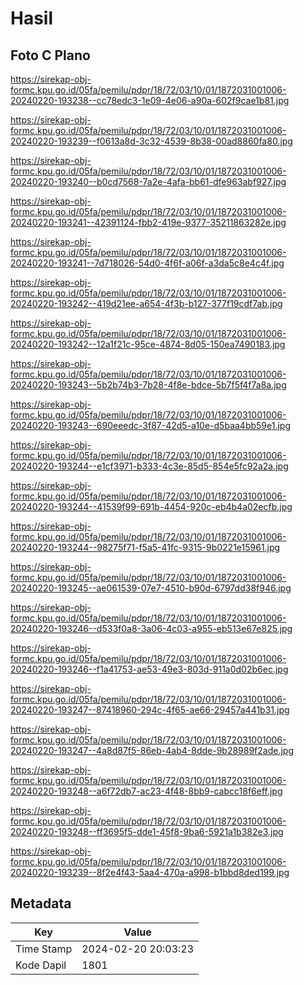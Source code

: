 # Hasil

## Foto C Plano

https://sirekap-obj-formc.kpu.go.id/05fa/pemilu/pdpr/18/72/03/10/01/1872031001006-20240220-193238--cc78edc3-1e09-4e06-a90a-602f9cae1b81.jpg

https://sirekap-obj-formc.kpu.go.id/05fa/pemilu/pdpr/18/72/03/10/01/1872031001006-20240220-193239--f0613a8d-3c32-4539-8b38-00ad8860fa80.jpg

https://sirekap-obj-formc.kpu.go.id/05fa/pemilu/pdpr/18/72/03/10/01/1872031001006-20240220-193240--b0cd7568-7a2e-4afa-bb61-dfe963abf927.jpg

https://sirekap-obj-formc.kpu.go.id/05fa/pemilu/pdpr/18/72/03/10/01/1872031001006-20240220-193241--42391124-fbb2-419e-9377-35211863282e.jpg

https://sirekap-obj-formc.kpu.go.id/05fa/pemilu/pdpr/18/72/03/10/01/1872031001006-20240220-193241--7d718026-54d0-4f6f-a06f-a3da5c8e4c4f.jpg

https://sirekap-obj-formc.kpu.go.id/05fa/pemilu/pdpr/18/72/03/10/01/1872031001006-20240220-193242--419d21ee-a654-4f3b-b127-377f19cdf7ab.jpg

https://sirekap-obj-formc.kpu.go.id/05fa/pemilu/pdpr/18/72/03/10/01/1872031001006-20240220-193242--12a1f21c-95ce-4874-8d05-150ea7490183.jpg

https://sirekap-obj-formc.kpu.go.id/05fa/pemilu/pdpr/18/72/03/10/01/1872031001006-20240220-193243--5b2b74b3-7b28-4f8e-bdce-5b7f5f4f7a8a.jpg

https://sirekap-obj-formc.kpu.go.id/05fa/pemilu/pdpr/18/72/03/10/01/1872031001006-20240220-193243--690eeedc-3f87-42d5-a10e-d5baa4bb59e1.jpg

https://sirekap-obj-formc.kpu.go.id/05fa/pemilu/pdpr/18/72/03/10/01/1872031001006-20240220-193244--e1cf3971-b333-4c3e-85d5-854e5fc92a2a.jpg

https://sirekap-obj-formc.kpu.go.id/05fa/pemilu/pdpr/18/72/03/10/01/1872031001006-20240220-193244--41539f99-691b-4454-920c-eb4b4a02ecfb.jpg

https://sirekap-obj-formc.kpu.go.id/05fa/pemilu/pdpr/18/72/03/10/01/1872031001006-20240220-193244--98275f71-f5a5-41fc-9315-9b0221e15961.jpg

https://sirekap-obj-formc.kpu.go.id/05fa/pemilu/pdpr/18/72/03/10/01/1872031001006-20240220-193245--ae061539-07e7-4510-b90d-6797dd38f946.jpg

https://sirekap-obj-formc.kpu.go.id/05fa/pemilu/pdpr/18/72/03/10/01/1872031001006-20240220-193246--d533f0a8-3a06-4c03-a955-eb513e67e825.jpg

https://sirekap-obj-formc.kpu.go.id/05fa/pemilu/pdpr/18/72/03/10/01/1872031001006-20240220-193246--f1a41753-ae53-49e3-803d-911a0d02b6ec.jpg

https://sirekap-obj-formc.kpu.go.id/05fa/pemilu/pdpr/18/72/03/10/01/1872031001006-20240220-193247--87418960-294c-4f65-ae66-29457a441b31.jpg

https://sirekap-obj-formc.kpu.go.id/05fa/pemilu/pdpr/18/72/03/10/01/1872031001006-20240220-193247--4a8d87f5-86eb-4ab4-8dde-9b28989f2ade.jpg

https://sirekap-obj-formc.kpu.go.id/05fa/pemilu/pdpr/18/72/03/10/01/1872031001006-20240220-193248--a6f72db7-ac23-4f48-8bb9-cabcc18f6eff.jpg

https://sirekap-obj-formc.kpu.go.id/05fa/pemilu/pdpr/18/72/03/10/01/1872031001006-20240220-193248--ff3695f5-dde1-45f8-9ba6-5921a1b382e3.jpg

https://sirekap-obj-formc.kpu.go.id/05fa/pemilu/pdpr/18/72/03/10/01/1872031001006-20240220-193239--8f2e4f43-5aa4-470a-a998-b1bbd8ded199.jpg


## Metadata

| Key        | Value               |
| ---------- | ------------------- |
| Time Stamp | 2024-02-20 20:03:23 |
| Kode Dapil | 1801                |



